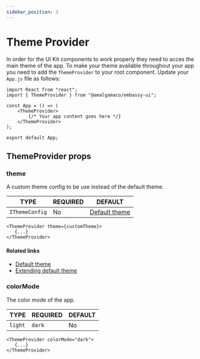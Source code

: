 ```yaml
---
sidebar_position: 3
---
```


# Theme Provider

In order for the UI Kit components to work properly they need to acces the main theme of the app. To make your theme available throughout your app you need to add the `ThemeProvider` to your root component. Update your `App.js` file as follows:

```tsx
import React from "react";
import { ThemeProvider } from "@amalgamaco/embassy-ui";

const App = () => (
	<ThemeProvider>
		{/* Your app content goes here */}
	</ThemeProvider>
);

export default App;
```

## ThemeProvider props

### theme
A custom theme config to be use instead of the default theme.

| TYPE   | REQUIRED | DEFAULT |
| ------ | -------- | ------- |
| `IThemeConfig` | No | [Default theme](../theming/default_theme.md) |

```tsx
<ThemeProvider theme={customTheme}>
   {...}
</ThemeProvider>
```

#### Related links
- [Default theme](../theming/default_theme.md)
- [Extending default theme](../theming/customizing_theme.md)

### colorMode

The color mode of the app.

| TYPE   | REQUIRED | DEFAULT |
| ------ | -------- | ------- |
| `light` | `dark` | No | `light` |

```tsx
<ThemeProvider colorMode="dark">
   {...}
</ThemeProvider>
```